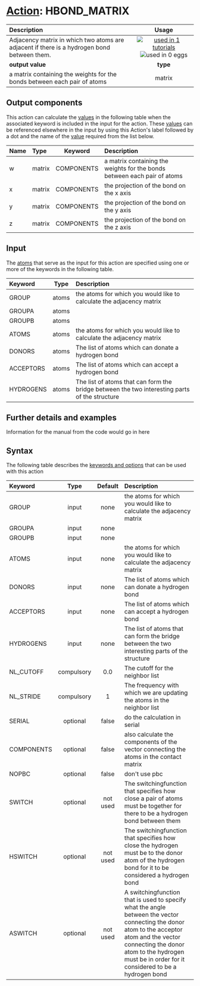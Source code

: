 # [Action](actions.md): HBOND_MATRIX

| Description    | Usage |
|:--------|:--------:|
| Adjacency matrix in which two atoms are adjacent if there is a hydrogen bond between them. | [![used in 1 tutorials](https://img.shields.io/badge/tutorials-1-green.svg)](https://www.plumed-tutorials.org/browse.html?search=HBOND_MATRIX)![used in 0 eggs](https://img.shields.io/badge/nest-0-red.svg)|
 | **output value** | **type** |
| a matrix containing the weights for the bonds between each pair of atoms | matrix |

## Output components

This action can calculate the [values](pecifying_arguments.html) in the following table when the associated keyword is included in the input for the action. These [values](pecifying_arguments.html) can be referenced elsewhere in the input by using this Action's label followed by a dot and the name of the [value](pecifying_arguments.html) required from the list below.

| Name | Type | Keyword | Description |
|:-------|:-----|:----:|:-------|
| w | matrix | COMPONENTS | a matrix containing the weights for the bonds between each pair of atoms | 
| x | matrix | COMPONENTS | the projection of the bond on the x axis | 
| y | matrix | COMPONENTS | the projection of the bond on the y axis | 
| z | matrix | COMPONENTS | the projection of the bond on the z axis | 


## Input

The [atoms](specifying_atoms.html) that serve as the input for this action are specified using one or more of the keywords in the following table.

| Keyword |  Type | Description |
|:--------|:------:|:-----------|
| GROUP | atoms | the atoms for which you would like to calculate the adjacency matrix |
| GROUPA | atoms |  |
| GROUPB | atoms |  |
| ATOMS | atoms | the atoms for which you would like to calculate the adjacency matrix |
| DONORS | atoms | The list of atoms which can donate a hydrogen bond |
| ACCEPTORS | atoms | The list of atoms which can accept a hydrogen bond |
| HYDROGENS | atoms | The list of atoms that can form the bridge between the two interesting parts of the structure |


## Further details and examples 
Information for the manual from the code would go in here 
## Syntax 
The following table describes the [keywords and options](parsing.md) that can be used with this action 

| Keyword | Type | Default | Description |
|:-------|:----:|:-------:|:-----------|
| GROUP | input | none | the atoms for which you would like to calculate the adjacency matrix |
| GROUPA | input | none |  |
| GROUPB | input | none |  |
| ATOMS | input | none | the atoms for which you would like to calculate the adjacency matrix |
| DONORS | input | none | The list of atoms which can donate a hydrogen bond |
| ACCEPTORS | input | none | The list of atoms which can accept a hydrogen bond |
| HYDROGENS | input | none | The list of atoms that can form the bridge between the two interesting parts of the structure |
| NL_CUTOFF | compulsory | 0.0 |  The cutoff for the neighbor list |
| NL_STRIDE | compulsory | 1 |  The frequency with which we are updating the atoms in the neighbor list |
| SERIAL | optional | false |  do the calculation in serial |
| COMPONENTS | optional | false |  also calculate the components of the vector connecting the atoms in the contact matrix |
| NOPBC | optional | false |  don't use pbc |
| SWITCH | optional | not used | The switchingfunction that specifies how close a pair of atoms must be together for there to be a hydrogen bond between them |
| HSWITCH | optional | not used | The switchingfunction that specifies how close the hydrogen must be to the donor atom of the hydrogen bond for it to be considered a hydrogen bond |
| ASWITCH | optional | not used | A switchingfunction that is used to specify what the angle between the vector connecting the donor atom to the acceptor atom and the vector connecting the donor atom to the hydrogen must be in order for it considered to be a hydrogen bond |
